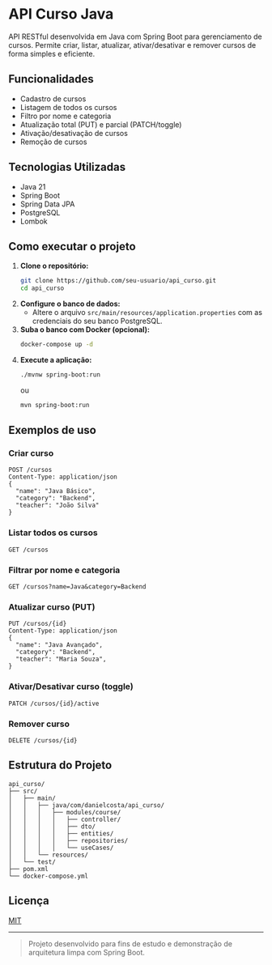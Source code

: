 # API Curso Java

API RESTful desenvolvida em Java com Spring Boot para gerenciamento de cursos. Permite criar, listar, atualizar, ativar/desativar e remover cursos de forma simples e eficiente.

## Funcionalidades

- Cadastro de cursos
- Listagem de todos os cursos
- Filtro por nome e categoria
- Atualização total (PUT) e parcial (PATCH/toggle)
- Ativação/desativação de cursos
- Remoção de cursos

## Tecnologias Utilizadas

- Java 21
- Spring Boot
- Spring Data JPA
- PostgreSQL
- Lombok

## Como executar o projeto

1. **Clone o repositório:**
   ```bash
   git clone https://github.com/seu-usuario/api_curso.git
   cd api_curso
   ```
2. **Configure o banco de dados:**
   - Altere o arquivo `src/main/resources/application.properties` com as credenciais do seu banco PostgreSQL.
3. **Suba o banco com Docker (opcional):**
   ```bash
   docker-compose up -d
   ```
4. **Execute a aplicação:**
   ```bash
   ./mvnw spring-boot:run
   ```
   ou
   ```bash
   mvn spring-boot:run
   ```

## Exemplos de uso

### Criar curso

```http
POST /cursos
Content-Type: application/json
{
  "name": "Java Básico",
  "category": "Backend",
  "teacher": "João Silva"
}
```

### Listar todos os cursos

```http
GET /cursos
```

### Filtrar por nome e categoria

```http
GET /cursos?name=Java&category=Backend
```

### Atualizar curso (PUT)

```http
PUT /cursos/{id}
Content-Type: application/json
{
  "name": "Java Avançado",
  "category": "Backend",
  "teacher": "Maria Souza",
}
```

### Ativar/Desativar curso (toggle)

```http
PATCH /cursos/{id}/active
```

### Remover curso

```http
DELETE /cursos/{id}
```

## Estrutura do Projeto

```
api_curso/
├── src/
│   ├── main/
│   │   ├── java/com/danielcosta/api_curso/
│   │   │   ├── modules/course/
│   │   │   │   ├── controller/
│   │   │   │   ├── dto/
│   │   │   │   ├── entities/
│   │   │   │   ├── repositories/
│   │   │   │   └── useCases/
│   │   └── resources/
│   └── test/
├── pom.xml
└── docker-compose.yml
```

## Licença

[MIT](LICENSE)

---

> Projeto desenvolvido para fins de estudo e demonstração de arquitetura limpa com Spring Boot.
